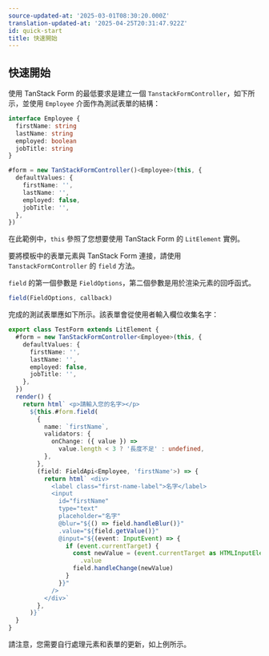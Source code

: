 ```yaml
---
source-updated-at: '2025-03-01T08:30:20.000Z'
translation-updated-at: '2025-04-25T20:31:47.922Z'
id: quick-start
title: 快速開始
---
```

## 快速開始

使用 TanStack Form 的最低要求是建立一個 `TanstackFormController`，如下所示，並使用 `Employee` 介面作為測試表單的結構：

```ts
interface Employee {
  firstName: string
  lastName: string
  employed: boolean
  jobTitle: string
}

#form = new TanStackFormController()<Employee>(this, {
  defaultValues: {
    firstName: '',
    lastName: '',
    employed: false,
    jobTitle: '',
  },
})
```

在此範例中，`this` 參照了您想要使用 TanStack Form 的 `LitElement` 實例。

要將模板中的表單元素與 TanStack Form 連接，請使用 `TanstackFormController` 的 `field` 方法。

`field` 的第一個參數是 `FieldOptions`，第二個參數是用於渲染元素的回呼函式。

```ts
field(FieldOptions, callback)
```

完成的測試表單應如下所示。該表單會從使用者輸入欄位收集名字：

```ts
export class TestForm extends LitElement {
  #form = new TanStackFormController<Employee>(this, {
    defaultValues: {
      firstName: '',
      lastName: '',
      employed: false,
      jobTitle: '',
    },
  })
  render() {
    return html` <p>請輸入您的名字></p>
      ${this.#form.field(
        {
          name: `firstName`,
          validators: {
            onChange: ({ value }) =>
              value.length < 3 ? '長度不足' : undefined,
          },
        },
        (field: FieldApi<Employee, 'firstName'>) => {
          return html` <div>
            <label class="first-name-label">名字</label>
            <input
              id="firstName"
              type="text"
              placeholder="名字"
              @blur="${() => field.handleBlur()}"
              .value="${field.getValue()}"
              @input="${(event: InputEvent) => {
                if (event.currentTarget) {
                  const newValue = (event.currentTarget as HTMLInputElement)
                    .value
                  field.handleChange(newValue)
                }
              }}"
            />
          </div>`
        },
      )}`
  }
}
```

請注意，您需要自行處理元素和表單的更新，如上例所示。
